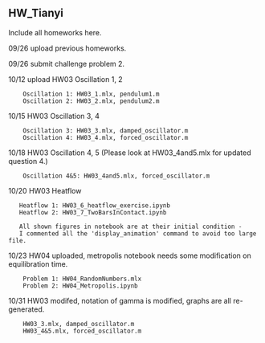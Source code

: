 ## HW_Tianyi

Include all homeworks here.


09/26 upload previous homeworks.

09/26 submit challenge problem 2.

10/12  upload HW03 Oscillation 1, 2

        Oscillation 1: HW03_1.mlx, pendulum1.m
        Oscillation 2: HW03_2.mlx, pendulum2.m
        
10/15  HW03 Oscillation 3, 4

        Oscillation 3: HW03_3.mlx, damped_oscillator.m
        Oscillation 4: HW03_4.mlx, forced_oscillator.m

10/18  HW03 Oscillation 4, 5 (Please look at HW03_4and5.mlx for updated question 4.)

        Oscillation 4&5: HW03_4and5.mlx, forced_oscillator.m        
        
10/20  HW03 Heatflow
       
       Heatflow 1: HW03_6_heatflow_exercise.ipynb
       Heatflow 2: HW03_7_TwoBarsInContact.ipynb

       All shown figures in notebook are at their initial condition - 
       I commented all the 'display_animation' command to avoid too large file.
       
 10/23  HW04 uploaded, metropolis notebook needs some modification on equilibration time.
        
        Problem 1: HW04_RandomNumbers.mlx
        Problem 2: HW04_Metropolis.ipynb
        
 10/31  HW03 modifed, notation of gamma is modified, graphs are all re-generated.
        
        HW03_3.mlx, damped_oscillator.m
        HW03_4&5.mlx, forced_oscillator.m

